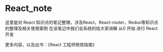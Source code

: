 # React_note
这里是对 React 知识点的笔记整理，涉及React，React-router，Redux等知识点的整理及相关使用案例
在该笔记中我们会系统的给大家讲解 从0 开始 进行 React 开发 


更多内容，以及出书：《React 工程师修炼指南》 
